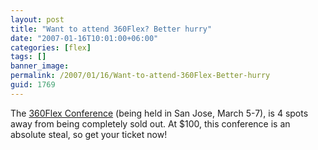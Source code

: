 ```yaml
---
layout: post
title: "Want to attend 360Flex? Better hurry"
date: "2007-01-16T10:01:00+06:00"
categories: [flex]
tags: []
banner_image: 
permalink: /2007/01/16/Want-to-attend-360Flex-Better-hurry
guid: 1769
---
```


The <a href="http://360flex.org">360Flex Conference</a> (being held in San Jose, March 5-7), is 4 spots away from being completely sold out. At $100, this conference is an absolute steal, so get your ticket now!